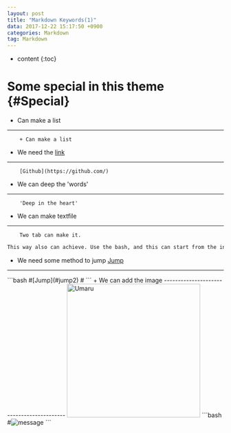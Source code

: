 ```yaml
---
layout: post
title: "Markdown Keywords(1)"
data: 2017-12-22 15:17:50 +0900
categories: Markdown
tag: Markdown
---
```


* content
{:toc}


Some special in this theme      {#Special}
==========================================
+ Can make a list
------------------------------------------
		+ Can make a list

+ We need the [link](http://github.com/)
------------------------------------------
		[Github](https://github.com/)

+ We can deep the 'words'
------------------------------------------
		'Deep in the heart'

+ We can make textfile
------------------------------------------
		Two tab can make it.

```bash
This way also can achieve. Use the bash, and this can start from the initial of one line.
```

+ We need some method to jump [Jump](#jump)
------------------------------------------

<span id=jump>
```bash		
#[Jump](#jump2)
#<span id=jump2>
```
+ We can add the image
------------------------------------------
<img src="{{ '/assets/umaru2.jpg' | prepend: site.baseurl }}" alt="Umaru" width="310" />
```bash
#<img src="{{ '/route' | prepend: site.baseurl }}" alt="message" width="big?" />
```




